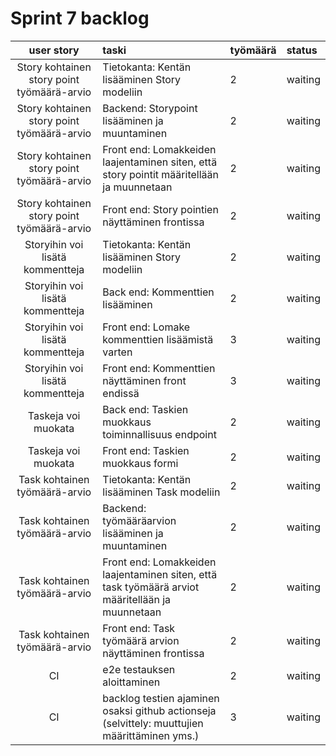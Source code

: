 # Sprint 7 backlog

| user story | taski | työmäärä | status |
| :-----------:|:-----------| :------| :------|
| Story kohtainen story point työmäärä-arvio | Tietokanta: Kentän lisääminen Story modeliin  | 2 | waiting |
| Story kohtainen story point työmäärä-arvio | Backend: Storypoint lisääminen ja muuntaminen  | 2 | waiting |
| Story kohtainen story point työmäärä-arvio | Front end: Lomakkeiden laajentaminen siten, että story pointit määritellään ja muunnetaan  | 2 | waiting |
| Story kohtainen story point työmäärä-arvio | Front end: Story pointien näyttäminen frontissa  | 2 | waiting |
| Storyihin voi lisätä kommentteja | Tietokanta: Kentän lisääminen Story modeliin  | 2 | waiting |
| Storyihin voi lisätä kommentteja | Back end: Kommenttien lisääminen | 2 | waiting |
| Storyihin voi lisätä kommentteja | Front end: Lomake kommenttien lisäämistä varten | 3 | waiting |
| Storyihin voi lisätä kommentteja | Front end: Kommenttien näyttäminen front endissä | 3 | waiting |
| Taskeja voi muokata | Back end: Taskien muokkaus toiminnallisuus endpoint | 2 | waiting |
| Taskeja voi muokata | Front end: Taskien muokkaus formi | 2 | waiting |
| Task kohtainen työmäärä-arvio | Tietokanta: Kentän lisääminen Task modeliin  | 2 | waiting |
| Task kohtainen työmäärä-arvio | Backend: työmääräarvion lisääminen ja muuntaminen  | 2 | waiting |
| Task kohtainen työmäärä-arvio | Front end: Lomakkeiden laajentaminen siten, että task työmäärä arviot määritellään ja muunnetaan  | 2 | waiting |
| Task kohtainen työmäärä-arvio | Front end: Task työmäärä arvion näyttäminen frontissa  | 2 | waiting |
| CI | e2e testauksen aloittaminen  | 2 | waiting |
| CI | backlog testien ajaminen osaksi github actionseja (selvittely: muuttujien määrittäminen yms.)  | 3 | waiting |